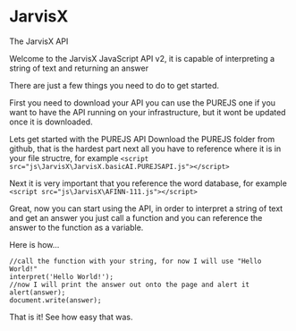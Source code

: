 JarvisX
=======

The JarvisX API

Welcome to the JarvisX JavaScript API v2, it is capable of interpreting a string of text and returning an answer

There are just a few things you need to do to get started.

First you need to download your API you can use the PUREJS one if you want to have the API running on your infrastructure, but it wont be updated once it is downloaded.

Lets get started with the PUREJS API
Download the PUREJS folder from github, that is the hardest part
next all you have to reference where it is in your file structre, for example `<script src="js\JarvisX\JarvisX.basicAI.PUREJSAPI.js"></script>`

Next it is very important that you reference the word database, for example `<script src="js\JarvisX\AFINN-111.js"></script>`

Great, now you can start using the API, in order to interpret a string of text and get an answer you just call a function and you can reference the answer to the function as a variable.

Here is how...

```
//call the function with your string, for now I will use "Hello World!"
interpret('Hello World!');
//now I will print the answer out onto the page and alert it
alert(answer);
document.write(answer);
```

That is it! See how easy that was.
